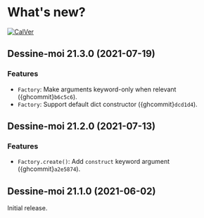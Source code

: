 # What's new?

[![CalVer](https://img.shields.io/badge/calver-YY.MINOR.MICRO-blue?style=flat-square)](https://calver.org/)

## Dessine-moi 21.3.0 (2021-07-19)

### Features

- `Factory`: Make arguments keyword-only when relevant ({ghcommit}`b6c5c6`).
- `Factory`: Support default dict constructor ({ghcommit}`dcd1d4`).

## Dessine-moi 21.2.0 (2021-07-13)

### Features

- `Factory.create()`: Add `construct` keyword argument ({ghcommit}`a2e5874`).


## Dessine-moi 21.1.0 (2021-06-02)

Initial release.
